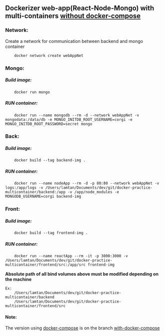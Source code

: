 ## Dockerizer web-app(React-Node-Mongo) with multi-containers <ins>without docker-compose</ins>

### Network:

<p>Create a network for communication between backend and mongo container</p>

        docker network create webAppNet

### Mongo:

##### Build image:

        docker run mongo

##### RUN container:

        docker run --name mongodb --rm -d --network webAppNet -v mongodata:/data/db -e MONGO_INITDB_ROOT_USERNAME=corgi -e MONGO_INITDB_ROOT_PASSWORD=secret mongo

### Back:

##### Build image:

        docker build --tag backend-img .

##### RUN container:

        docker run --name nodeApp --rm -d -p 80:80 --network webAppNet -v logs:/app/logs -v /Users/lamtan/Documents/dev/git/docker-practice-multicontainer/backend:/app -v /app/node_modules -e MONGODB_USERNAME=corgi backend-img

### Front:

##### Build image:

        docker build --tag frontend-img .

##### RUN container:

        docker run --name reactApp --rm -it -p 3000:3000 -v /Users/lamtan/Documents/dev/git/docker-practice-multicontainer/frontend/src:/app/src frontend-img

**Absolute path of all bind volumes above must be modified depending on the machine**

    Ex:
        /Users/lamtan/Documents/dev/git/docker-practice-multicontainer/backend
        /Users/lamtan/Documents/dev/git/docker-practice-multicontainer/frontend/src

#### Note:

The version using <ins>docker-compose</ins> is on the branch <ins>with-docker-compose</ins>
